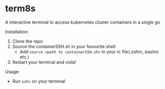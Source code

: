 # term8s
A interactive terminal to access kubernetes cluster containers in a single go


Installation:

1. Clone the repo
2. Source the containerSSH.sh in your favourite shell
   - Add `source <path to containerSSH.sh>` in your rc file(.zshrc,.bashrc etc.)
3. Restart your terminal and voila!

Usage:
- Run `sshc` on your terminal
